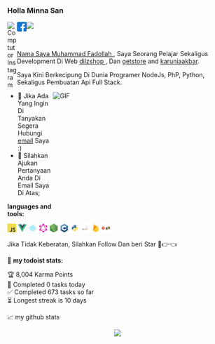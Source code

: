 ### Holla Minna San
<a href="https://www.instagram.com/khang_phechi/">
  <img align="left" alt="Comptutor Instagram" width="22px" src="https://raw.githubusercontent.com/hussainweb/hussainweb/main/icons/instagram.png" />
</a>
<a href="https://facebook.com/fadhilz99">
  <img align="left" alt="Mr Dilz | Facebook" width="22px" src="https://raw.githubusercontent.com/dhilz/dhilz/main/facebook.svg" />

![](https://visitor-badge.glitch.me/badge?page_id=abhisheknaiidu.abhisheknaiidu)

<br />

Nama Saya [Muhammad Fadollah ](https://dilzshop.my.id/), Saya Seorang Pelajar Sekaligus Development Di Web [dilzshop ](https://dilzshop.my.id/), Dan [getstore](https://getstore.my.id/) and [karuniaakbar](https://karuniaakbar.site/).

Saya Kini Berkecipung Di Dunia Programer NodeJs, PhP, Python, Sekaligus Pembuatan Api Full Stack.


  <img align="right" alt="GIF" src="https://github.com/abhisheknaiidu/abhisheknaiidu/blob/master/code.gif?raw=true" width="400" height="300" />
  
- 💼 Jika Ada Yang Ingin Di Tanyakan Segera Hubungi [email](mailto:fadhoelaz@gmail.com) Saya :)
- 💬 Silahkan Ajukan Pertanyaan Anda Di Email Saya Di Atas;

**languages and tools:**  

<code><img height="20" src="https://raw.githubusercontent.com/github/explore/80688e429a7d4ef2fca1e82350fe8e3517d3494d/topics/javascript/javascript.png"></code>
<code><img height="20" src="https://raw.githubusercontent.com/github/explore/80688e429a7d4ef2fca1e82350fe8e3517d3494d/topics/vue/vue.png"></code>
<code><img height="20" src="https://raw.githubusercontent.com/github/explore/80688e429a7d4ef2fca1e82350fe8e3517d3494d/topics/react/react.png"></code>
<code><img height="20" src="https://raw.githubusercontent.com/github/explore/5c058a388828bb5fde0bcafd4bc867b5bb3f26f3/topics/graphql/graphql.png"></code>
<code><img height="20" src="https://raw.githubusercontent.com/github/explore/80688e429a7d4ef2fca1e82350fe8e3517d3494d/topics/nodejs/nodejs.png"></code>
<code><img height="20" src="https://raw.githubusercontent.com/github/explore/80688e429a7d4ef2fca1e82350fe8e3517d3494d/topics/cpp/cpp.png"></code>
<code><img height="20" src="https://raw.githubusercontent.com/github/explore/80688e429a7d4ef2fca1e82350fe8e3517d3494d/topics/python/python.png"></code>
<code><img height="20" src="https://raw.githubusercontent.com/github/explore/80688e429a7d4ef2fca1e82350fe8e3517d3494d/topics/mysql/mysql.png"></code>
<code><img height="20" src="https://raw.githubusercontent.com/github/explore/80688e429a7d4ef2fca1e82350fe8e3517d3494d/topics/firebase/firebase.png"></code>
<code><img height="20" src="https://raw.githubusercontent.com/github/explore/80688e429a7d4ef2fca1e82350fe8e3517d3494d/topics/git/git.png"></code>

Jika Tidak Keberatan, Silahkan Follow Dan beri Star 🥺👉👈

🚧 **my todoist stats:**
<!-- TODO-IST:START -->
🏆  8,004 Karma Points           
🌸  Completed 0 tasks today           
✅  Completed 673 tasks so far           
⏳  Longest streak is 10 days
<!-- TODO-IST:END -->


📈 my github stats

<p align="center"> <img src="http://github-profile-summary-cards.vercel.app/api/cards/repos-per-language?username=dhilz&theme=github_dark&exclude=javascript,php,html,java,vue,python,c,perl,typescript,js">
